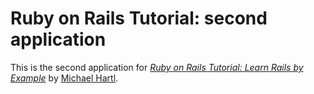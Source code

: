 # Ruby on Rails Tutorial: second application

This is the second application for [*Ruby on Rails Tutorial: Learn Rails by Example*](http://railstutorial.org/) by [Michael Hartl](http://michaelhartl.com/).